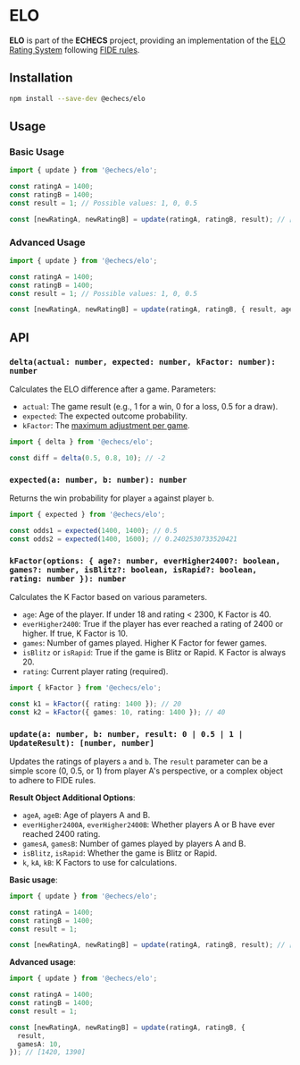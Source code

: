 # ELO

**ELO** is part of the **ECHECS** project, providing an implementation of the
[ELO Rating System](https://en.wikipedia.org/wiki/Elo_rating_system) following
[FIDE rules](https://handbook.fide.com/chapter/B022024).

## Installation

```bash
npm install --save-dev @echecs/elo
```

## Usage

### Basic Usage

```typescript
import { update } from '@echecs/elo';

const ratingA = 1400;
const ratingB = 1400;
const result = 1; // Possible values: 1, 0, 0.5

const [newRatingA, newRatingB] = update(ratingA, ratingB, result); // [1410, 1390]
```

### Advanced Usage

```typescript
import { update } from '@echecs/elo';

const ratingA = 1400;
const ratingB = 1400;
const result = 1; // Possible values: 1, 0, 0.5

const [newRatingA, newRatingB] = update(ratingA, ratingB, { result, ageA: 15 }); // [1420, 1390]
```

## API

### `delta(actual: number, expected: number, kFactor: number): number`

Calculates the ELO difference after a game. Parameters:

- `actual`: The game result (e.g., 1 for a win, 0 for a loss, 0.5 for a draw).
- `expected`: The expected outcome probability.
- `kFactor`: The
  [maximum adjustment per game](https://en.wikipedia.org/wiki/Elo_rating_system#Most_accurate_K-factor).

```typescript
import { delta } from '@echecs/elo';

const diff = delta(0.5, 0.8, 10); // -2
```

### `expected(a: number, b: number): number`

Returns the win probability for player `a` against player `b`.

```typescript
import { expected } from '@echecs/elo';

const odds1 = expected(1400, 1400); // 0.5
const odds2 = expected(1400, 1600); // 0.2402530733520421
```

### `kFactor(options: { age?: number, everHigher2400?: boolean, games?: number, isBlitz?: boolean, isRapid?: boolean, rating: number }): number`

Calculates the K Factor based on various parameters.

- `age`: Age of the player. If under 18 and rating < 2300, K Factor is 40.
- `everHigher2400`: True if the player has ever reached a rating of 2400 or
  higher. If true, K Factor is 10.
- `games`: Number of games played. Higher K Factor for fewer games.
- `isBlitz` or `isRapid`: True if the game is Blitz or Rapid. K Factor is
  always 20.
- `rating`: Current player rating (required).

```typescript
import { kFactor } from '@echecs/elo';

const k1 = kFactor({ rating: 1400 }); // 20
const k2 = kFactor({ games: 10, rating: 1400 }); // 40
```

### `update(a: number, b: number, result: 0 | 0.5 | 1 | UpdateResult): [number, number]`

Updates the ratings of players `a` and `b`. The `result` parameter can be a
simple score (0, 0.5, or 1) from player A's perspective, or a complex object to
adhere to FIDE rules.

**Result Object Additional Options**:

- `ageA`, `ageB`: Age of players A and B.
- `everHigher2400A`, `everHigher2400B`: Whether players A or B have ever reached
  2400 rating.
- `gamesA`, `gamesB`: Number of games played by players A and B.
- `isBlitz`, `isRapid`: Whether the game is Blitz or Rapid.
- `k`, `kA`, `kB`: K Factors to use for calculations.

**Basic usage**:

```typescript
import { update } from '@echecs/elo';

const ratingA = 1400;
const ratingB = 1400;
const result = 1;

const [newRatingA, newRatingB] = update(ratingA, ratingB, result); // [1410, 1390]
```

**Advanced usage**:

```typescript
import { update } from '@echecs/elo';

const ratingA = 1400;
const ratingB = 1400;
const result = 1;

const [newRatingA, newRatingB] = update(ratingA, ratingB, {
  result,
  gamesA: 10,
}); // [1420, 1390]
```
